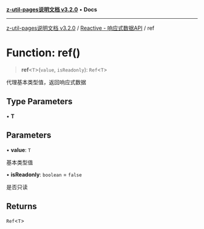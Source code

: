 [**z-util-pages说明文档 v3.2.0**](../../../README.md) • **Docs**

***

[z-util-pages说明文档 v3.2.0](../../../globals.md) / [Reactive - 响应式数据API](../README.md) / ref

# Function: ref()

> **ref**\<`T`\>(`value`, `isReadonly`): `Ref`\<`T`\>

代理基本类型值，返回响应式数据

## Type Parameters

• **T**

## Parameters

• **value**: `T`

基本类型值

• **isReadonly**: `boolean` = `false`

是否只读

## Returns

`Ref`\<`T`\>

